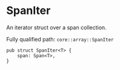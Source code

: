 # SpanIter

An iterator struct over a span collection.

Fully qualified path: `core::array::SpanIter`

<pre><code class="language-rust">pub struct SpanIter&lt;T&gt; {
    span: Span&lt;T&gt;,
}</code></pre>

